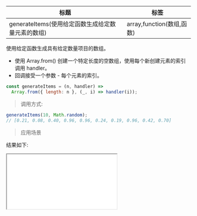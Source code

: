 | 标题                                              | 标签                      |
| ------------------------------------------------- | ------------------------- |
| generateItems(使用给定函数生成给定数量元素的数组) | array,function(数组,函数) |

使用给定函数生成具有给定数量项目的数组。

- 使用 Array.from() 创建一个特定长度的空数组，使用每个新创建元素的索引调用 handler。
- 回调接受一个参数 - 每个元素的索引。

```js
const generateItems = (n, handler) =>
  Array.from({ length: n }, (_, i) => handler(i));
```

> 调用方式:

```js
generateItems(10, Math.random);
// [0.21, 0.08, 0.40, 0.96, 0.96, 0.24, 0.19, 0.96, 0.42, 0.70]
```

> 应用场景

<div class="code-editor" data-url="codes/javascript/html/generateItems.html" data-language="html"></div>

结果如下:

<iframe src="codes/javascript/html/generateItems.html"></iframe>
